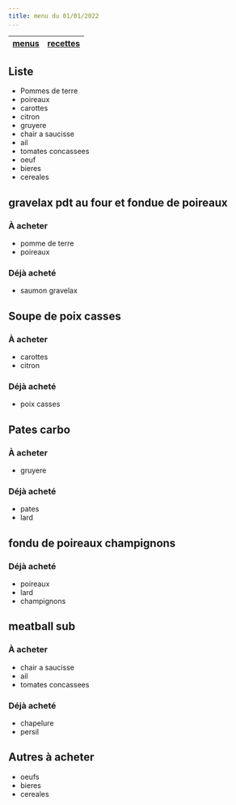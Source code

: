 ```yaml
---
title: menu du 01/01/2022
...
```


|[menus](/home/antoine/Documents/Menus/menu/html)|[recettes](/home/antoine/Documents/Menus/recipe/html)|
|---|---|

## Liste
- Pommes de terre
- poireaux
- carottes
- citron
- gruyere
- chair a saucisse
- ail
- tomates concassees
- oeuf
- bieres
- cereales

## gravelax pdt au four et fondue de poireaux
### À acheter
- pomme de terre
- poireaux

### Déjà acheté
- saumon gravelax

## Soupe de poix casses
### À acheter
- carottes
- citron

### Déjà acheté
- poix casses

## Pates carbo
### À acheter
- gruyere

### Déjà acheté
- pates
- lard

## fondu de poireaux champignons
### Déjà acheté
- poireaux
- lard
- champignons

## meatball sub
### À acheter
- chair a saucisse
- ail
- tomates concassees

### Déjà acheté
- chapelure
- persil

## Autres à acheter
- oeufs
- bieres
- cereales
